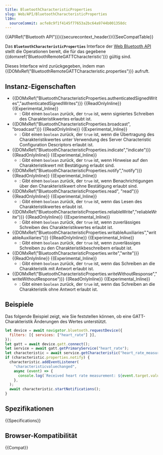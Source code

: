 ```yaml
---
title: BluetoothCharacteristicProperties
slug: Web/API/BluetoothCharacteristicProperties
l10n:
  sourceCommit: acfe8c9f1f4145f77653a2bc64a9744b001358dc
---
```


{{APIRef("Bluetooth API")}}{{securecontext_header}}{{SeeCompatTable}}

Das **`BluetoothCharacteristicProperties`** Interface der [Web Bluetooth API](/de/docs/Web/API/Web_Bluetooth_API) stellt die Operationen bereit, die für das gegebene {{domxref('BluetoothRemoteGATTCharacteristic')}} gültig sind.

Dieses Interface wird zurückgegeben, indem man {{DOMxRef("BluetoothRemoteGATTCharacteristic.properties")}} aufruft.

## Instanz-Eigenschaften

- {{DOMxRef("BluetoothCharacteristicProperties.authenticatedSignedWrites","authenticatedSignedWrites")}} {{ReadOnlyInline}} {{Experimental_Inline}}
  - : Gibt einen `boolean` zurück, der `true` ist, wenn signiertes Schreiben des Charakteristikwertes erlaubt ist.
- {{DOMxRef("BluetoothCharacteristicProperties.broadcast", "broadcast")}} {{ReadOnlyInline}} {{Experimental_Inline}}
  - : Gibt einen `boolean` zurück, der `true` ist, wenn die Übertragung des Charakteristikwertes unter Verwendung des Server Characteristic Configuration Descriptors erlaubt ist.
- {{DOMxRef("BluetoothCharacteristicProperties.indicate","indicate")}} {{ReadOnlyInline}} {{Experimental_Inline}}
  - : Gibt einen `boolean` zurück, der `true` ist, wenn Hinweise auf den Charakteristikwert mit Bestätigung erlaubt sind.
- {{DOMxRef("BluetoothCharacteristicProperties.notify","notify")}} {{ReadOnlyInline}} {{Experimental_Inline}}
  - : Gibt einen `boolean` zurück, der `true` ist, wenn Benachrichtigungen über den Charakteristikwert ohne Bestätigung erlaubt sind.
- {{DOMxRef("BluetoothCharacteristicProperties.read", "read")}} {{ReadOnlyInline}} {{Experimental_Inline}}
  - : Gibt einen `boolean` zurück, der `true` ist, wenn das Lesen des Charakteristikwertes erlaubt ist.
- {{DOMxRef("BluetoothCharacteristicProperties.reliableWrite","reliableWrite")}} {{ReadOnlyInline}} {{Experimental_Inline}}
  - : Gibt einen `boolean` zurück, der `true` ist, wenn zuverlässiges Schreiben des Charakteristikwertes erlaubt ist.
- {{DOMxRef("BluetoothCharacteristicProperties.writableAuxiliaries","writableAuxiliaries")}} {{ReadOnlyInline}} {{Experimental_Inline}}
  - : Gibt einen `boolean` zurück, der `true` ist, wenn zuverlässiges Schreiben zu den Charakteristikbeschreibern erlaubt ist.
- {{DOMxRef("BluetoothCharacteristicProperties.write","write")}} {{ReadOnlyInline}} {{Experimental_Inline}}
  - : Gibt einen `boolean` zurück, der `true` ist, wenn das Schreiben an die Charakteristik mit Antwort erlaubt ist.
- {{DOMxRef("BluetoothCharacteristicProperties.writeWithoutResponse","writeWithoutResponse")}} {{ReadOnlyInline}} {{Experimental_Inline}}
  - : Gibt einen `boolean` zurück, der `true` ist, wenn das Schreiben an die Charakteristik ohne Antwort erlaubt ist.

## Beispiele

Das folgende Beispiel zeigt, wie Sie feststellen können, ob eine GATT-Charakteristik Änderungen des Wertes unterstützt.

```js
let device = await navigator.bluetooth.requestDevice({
  filters: [{ services: ["heart_rate"] }],
});
let gatt = await device.gatt.connect();
let service = await gatt.getPrimaryService("heart_rate");
let characteristic = await service.getCharacteristic("heart_rate_measurement");
if (characteristic.properties.notify) {
  characteristic.addEventListener(
    "characteristicvaluechanged",
    async (event) => {
      console.log(`Received heart rate measurement: ${event.target.value}`);
    },
  );
  await characteristic.startNotifications();
}
```

## Spezifikationen

{{Specifications}}

## Browser-Kompatibilität

{{Compat}}
